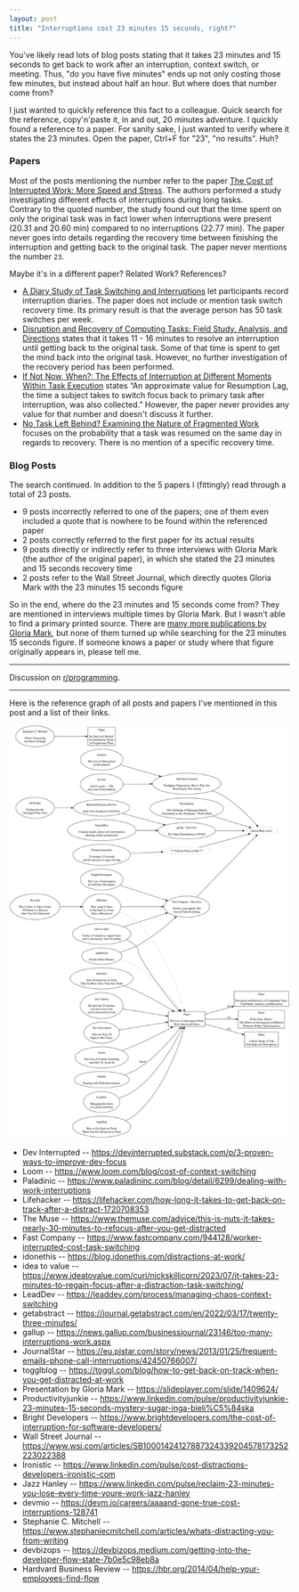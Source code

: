 ```yaml
---
layout: post
title: "Interruptions cost 23 minutes 15 seconds, right?"
---
```


You've likely read lots of blog posts stating that it takes 23 minutes and 15 seconds to get back to work after an interruption, context switch, or meeting. Thus, "do you have five minutes" ends up not only costing those few minutes, but instead about half an hour. But where does that number come from?

I just wanted to quickly reference this fact to a colleague. Quick search for the reference, copy'n'paste it, in and out, 20 minutes adventure. I quickly found a reference to a paper. For sanity sake, I just wanted to verify where it states the 23 minutes. Open the paper, Ctrl+F for "23", "no results". Huh?

### Papers

Most of the posts mentioning the number refer to the paper [The Cost of Interrupted Work: More Speed and Stress](https://ics.uci.edu/~gmark/chi08-mark.pdf). The authors performed a study investigating different effects of interruptions during long tasks.  
Contrary to the quoted number, the study found out that the time spent on only the original task was in fact lower when interruptions were present (20.31 and 20.60 min) compared to no interruptions (22.77 min). The paper never goes into details regarding the recovery time between finishing the interruption and getting back to the original task. The paper never mentions the number `23`.

Maybe it's in a different paper? Related Work? References?
* [A Diary Study of Task Switching and Interruptions](http://erichorvitz.com/taskdiary.pdf) let participants record interruption diaries. The paper does not include or mention task switch recovery time. Its primary result is that the average person has 50 task switches per week.
* [Disruption and Recovery of Computing Tasks: Field Study, Analysis, and Directions](https://erichorvitz.com/CHI_2007_Iqbal_Horvitz.pdf) states that it takes 11 - 16 minutes to resolve an interruption until getting back to the original task. Some of that time is spent to get the mind back into the original task. However, no further investigation of the recovery period has been performed.
* [If Not Now, When?: The Effects of Interruption at Different Moments Within Task Execution](https://interruptions.net/literature/Adamczyk-CHI04-p271-adamczyk.pdf) states “An approximate value for Resumption Lag, the time a subject takes to switch focus back to primary task after interruption, was also collected.” However, the paper never provides any value for that number and doesn't discuss it further.
* [No Task Left Behind? Examining the Nature of Fragmented Work](https://ics.uci.edu/~gmark/CHI2005.pdf) focuses on the probability that a task was resumed on the same day in regards to recovery. There is no mention of a specific recovery time.

### Blog Posts

The search continued. In addition to the 5 papers I (fittingly) read through a total of 23 posts.
* 9 posts incorrectly referred to one of the papers; one of them even included a quote that is nowhere to be found within the referenced paper
* 2 posts correctly referred to the first paper for its actual results
* 9 posts directly or indirectly refer to three interviews with Gloria Mark (the author of the original paper), in which she stated the 23 minutes and 15 seconds recovery time
* 2 posts refer to the Wall Street Journal, which directly quotes Gloria Mark with the 23 minutes 15 seconds figure

So in the end, where do the 23 minutes and 15 seconds come from? They are mentioned in interviews multiple times by Gloria Mark. But I wasn't able to find a primary printed source. There are [many more publications by Gloria Mark](https://ics.uci.edu/~gmark/Home_page/Publications.html), but none of them turned up while searching for the 23 minutes 15 seconds figure. If someone knows a paper or study where that figure originally appears in, please tell me.

---

Discussion on [r/programming](https://www.reddit.com/r/programming/comments/17ooxwe/interruptions_cost_23_minutes_15_seconds_right/).

---

Here is the reference graph of all posts and papers I've mentioned in this post and a list of their links.

![](/assets/2023-11-05-references.svg)

* Dev Interrupted -- <https://devinterrupted.substack.com/p/3-proven-ways-to-improve-dev-focus>
* Loom -- <https://www.loom.com/blog/cost-of-context-switching>
* Paladinic -- <https://www.paladininc.com/blog/detail/6299/dealing-with-work-interruptions>
* Lifehacker -- <https://lifehacker.com/how-long-it-takes-to-get-back-on-track-after-a-distract-1720708353>
* The Muse -- <https://www.themuse.com/advice/this-is-nuts-it-takes-nearly-30-minutes-to-refocus-after-you-get-distracted>
* Fast Company -- <https://www.fastcompany.com/944128/worker-interrupted-cost-task-switching>
* idonethis -- <https://blog.idonethis.com/distractions-at-work/>
* idea to value -- <https://www.ideatovalue.com/curi/nickskillicorn/2023/07/it-takes-23-minutes-to-regain-focus-after-a-distraction-task-switching/>
* LeadDev -- <https://leaddev.com/process/managing-chaos-context-switching>
* getabstract -- <https://journal.getabstract.com/en/2022/03/17/twenty-three-minutes/>
* gallup -- <https://news.gallup.com/businessjournal/23146/too-many-interruptions-work.aspx>
* JournalStar -- <https://eu.pjstar.com/story/news/2013/01/25/frequent-emails-phone-call-interruptions/42450766007/>
* togglblog -- <https://toggl.com/blog/how-to-get-back-on-track-when-you-get-distracted-at-work>
* Presentation by Gloria Mark -- <https://slideplayer.com/slide/1409624/>
* Productivityjunkie -- <https://www.linkedin.com/pulse/productivityjunkie-23-minutes-15-seconds-mystery-sugar-inga-bieli%C5%84ska>
* Bright Developers -- <https://www.brightdevelopers.com/the-cost-of-interruption-for-software-developers/>
* Wall Street Journal -- <https://www.wsj.com/articles/SB10001424127887324339204578173252223022388>
* Ironistic -- <https://www.linkedin.com/pulse/cost-distractions-developers-ironistic-com>
* Jazz Hanley -- <https://www.linkedin.com/pulse/reclaim-23-minutes-you-lose-every-time-youre-work-jazz-hanley>
* devmio -- <https://devm.io/careers/aaaand-gone-true-cost-interruptions-128741>
* Stephanie C. Mitchell -- <https://www.stephaniecmitchell.com/articles/whats-distracting-you-from-writing>
* devbizops -- <https://devbizops.medium.com/getting-into-the-developer-flow-state-7b0e5c98eb8a>
* Hardvard Business Review -- <https://hbr.org/2014/04/help-your-employees-find-flow>
